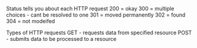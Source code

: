 Status tells you about each HTTP request
200 = okay
300 = multiple choices - cant be resolved to one
301 = moved permanently
302 = found
304 = not modeifed

Types of HTTP requests 
GET - requests data from specified resource 
POST - submits data to be processed to a resource

